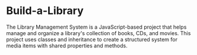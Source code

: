 # Build-a-Library
The Library Management System is a JavaScript-based project that helps manage and organize a library's collection of books, CDs, and movies. This project uses classes and inheritance to create a structured system for media items with shared properties and methods. 
